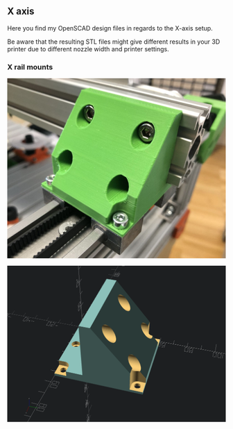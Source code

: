 ## X axis

Here you find my OpenSCAD design files in regards to the X-axis setup.

Be aware that the resulting STL files might give different results in your 3D printer due to different nozzle width and printer settings.

### X rail mounts

![X Rail Mount](images/x_rail_mount.jpg)


![Y Motor Mount](images/X_Rail_Mount.png)

